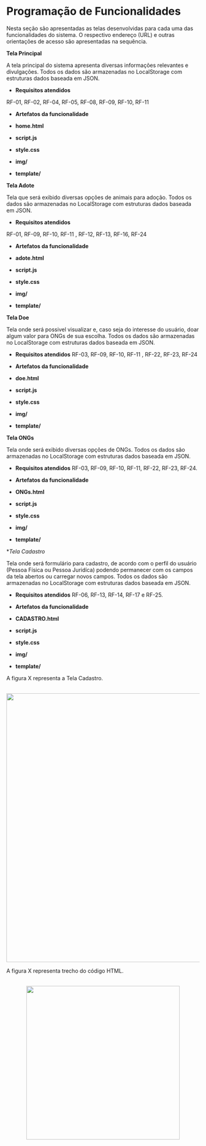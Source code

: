 # Programação de Funcionalidades
Nesta seção são apresentadas as telas desenvolvidas para cada uma das funcionalidades do sistema. O respectivo endereço (URL) e outras orientações de acesso são apresentadas na sequência.



**Tela Principal**

A tela principal do sistema apresenta diversas informações relevantes e divulgações. Todos os dados são armazenadas no LocalStorage com estruturas dados baseada em JSON.



- **Requisitos atendidos**

RF-01, RF-02, RF-04, RF-05, RF-08, RF-09, RF-10, RF-11  

- **Artefatos da funcionalidade**

- **home.html**
- **script.js**
- **style.css**
- **img/**
- **template/**

**Tela Adote**

Tela que será exibido diversas opções de animais para adoção. Todos os dados são armazenadas no LocalStorage com estruturas dados baseada em JSON.



- **Requisitos atendidos**

RF-01, RF-09, RF-10, RF-11 , RF-12, RF-13, RF-16, RF-24 

- **Artefatos da funcionalidade**

- **adote.html**
- **script.js**
- **style.css**
- **img/**
- **template/**

**Tela Doe**

Tela onde será possivel visualizar e, caso seja do interesse do usuário, doar algum valor para ONGs de sua escolha. Todos os dados são armazenadas no LocalStorage com estruturas dados baseada em JSON.



- **Requisitos atendidos**
RF-03, RF-09, RF-10, RF-11  , RF-22, RF-23, RF-24

- **Artefatos da funcionalidade**

- **doe.html**
- **script.js**
- **style.css**
- **img/**
- **template/**

**Tela ONGs**

Tela onde será exibido diversas opções de ONGs. Todos os dados são armazenadas no LocalStorage com estruturas dados baseada em JSON.



- **Requisitos atendidos**
RF-03, RF-09, RF-10, RF-11, RF-22, RF-23, RF-24.

- **Artefatos da funcionalidade**

- **ONGs.html**
- **script.js**
- **style.css**
- **img/**
- **template/**

**Tela Cadastro*

Tela onde será formulário para cadastro, de acordo com o perfil do usuário (Pessoa Física ou Pessoa Juridíca) podendo permanecer com os campos da tela abertos ou carregar novos campos. Todos os dados são armazenadas no LocalStorage com estruturas dados baseada em JSON.



- **Requisitos atendidos**
RF-06, RF-13, RF-14, RF-17 e RF-25.

- **Artefatos da funcionalidade**

- **CADASTRO.html**
- **script.js**
- **style.css**
- **img/**
- **template/**

A figura X representa a Tela Cadastro.
<div style="text-align:center">                            
</div>
<br>
<div align="center">
<img src="https://user-images.githubusercontent.com/103081269/167304862-d0786ffe-f3e5-46c2-95eb-257985126480.PNG" width="700px" />
</div>

A figura X representa trecho do código HTML.
<div style="text-align:center">                            
</div>
<br>
<div align="center">
<img src="https://user-images.githubusercontent.com/103081269/167297956-ee7b04a0-2736-43c1-b6e4-7ebd9a2365e1.PNG" width="400px" />
</div>

